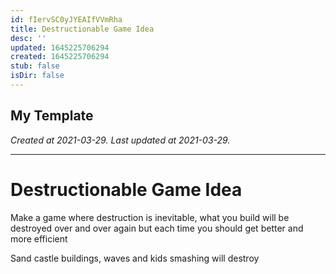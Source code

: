 ```yaml
---
id: fIervSC0yJYEAIfVVmRha
title: Destructionable Game Idea
desc: ''
updated: 1645225706294
created: 1645225706294
stub: false
isDir: false
---
```

My Template
---

_Created at 2021-03-29._
_Last updated at 2021-03-29._




---

# Destructionable Game Idea


Make a game where destruction is inevitable, what you build will be destroyed over and over again but each time you should get better and more efficient

Sand castle buildings, waves and kids smashing will destroy


